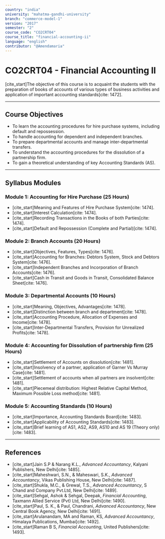 ```yaml
---
country: "india"
university: "mahatma-gandhi-university"
branch: "commerce-model-1"
version: "2017"
semester: "2"
course_code: "CO2CRT04"
course_title: "financial-accounting-ii"
language: "english"
contributor: "@Amendamaria"
---
```

# CO2CRT04 - Financial Accounting II

[cite_start]The objective of this course is to acquaint the students with the preparation of books of accounts of various types of business activities and application of important accounting standards[cite: 1472].

---
## Course Objectives

* To learn the accounting procedures for hire purchase systems, including default and repossession.
* To handle accounting for dependent and independent branches.
* To prepare departmental accounts and manage inter-departmental transfers.
* To understand the accounting procedures for the dissolution of a partnership firm.
* To gain a theoretical understanding of key Accounting Standards (AS).

---
## Syllabus Modules

### Module 1: Accounting for Hire Purchase (25 Hours)
* [cite_start]Meaning and Features of Hire Purchase System[cite: 1474].
* [cite_start]Interest Calculation[cite: 1474].
* [cite_start]Recording Transactions in the Books of both Parties[cite: 1474].
* [cite_start]Default and Repossession (Complete and Partial)[cite: 1474].

### Module 2: Branch Accounts (20 Hours)
* [cite_start]Objectives, Features, Types[cite: 1476].
* [cite_start]Accounting for Branches: Debtors System, Stock and Debtors System[cite: 1476].
* [cite_start]Independent Branches and Incorporation of Branch Accounts[cite: 1476].
* [cite_start]Cash in Transit and Goods in Transit, Consolidated Balance Sheet[cite: 1476].

### Module 3: Departmental Accounts (10 Hours)
* [cite_start]Meaning, Objectives, Advantages[cite: 1478].
* [cite_start]Distinction between branch and department[cite: 1478].
* [cite_start]Accounting Procedure, Allocation of Expenses and Income[cite: 1478].
* [cite_start]Inter-Departmental Transfers, Provision for Unrealized Profits[cite: 1478].

### Module 4: Accounting for Dissolution of partnership firm (25 Hours)
* [cite_start]Settlement of Accounts on dissolution[cite: 1481].
* [cite_start]Insolvency of a partner, application of Garner Vs Murray Case[cite: 1481].
* [cite_start]Settlement of accounts when all partners are insolvent[cite: 1481].
* [cite_start]Piecemeal distribution: Highest Relative Capital Method, Maximum Possible Loss method[cite: 1481].

### Module 5: Accounting Standards (10 Hours)
* [cite_start]Importance, Accounting Standards Board[cite: 1483].
* [cite_start]Applicability of Accounting Standards[cite: 1483].
* [cite_start]Brief learning of AS1, AS2, AS9, AS10 and AS 19 (Theory only)[cite: 1483].

---
## References
* [cite_start]Jain S.P & Narang K.L., *Advanced Accountancy*, Kalyani Publishers, New Delhi[cite: 1485].
* [cite_start]Maheshwari, S.N., & Maheswari, S.K., *Advanced Accountancy*, Vikas Publishing House, New Delhi[cite: 1487].
* [cite_start]Shukla, M.C., & Grewal, T.S., *Advanced Accountancy*, S Chand and Company Pvt.Ltd, New Delhi[cite: 1489].
* [cite_start]Sehgal, Ashok & Sehgal, Deepak, *Financial Accounting*, Taxmann Allied Service (Pvt) Ltd, New Delhi[cite: 1490].
* [cite_start]Paul, S. K., & Paul, Chandrani, *Advanced Accountancy*, New Central Book Agency, New Delhi[cite: 1491].
* [cite_start]Arulanandam, MA and Raman, KS, *Advanced Accountancy*, Himalaya Publications, Mumbai[cite: 1492].
* [cite_start]Raman B S, *Financial Accounting*, United Publishers[cite: 1493].
